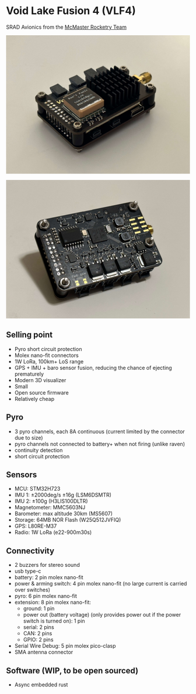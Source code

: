 # Void Lake Fusion 4 (VLF4)

SRAD Avionics from the [McMaster Rocketry Team](https://www.macrocketry.ca/)

![](images/a.jpg)

![](images/b.jpg)

## Selling point

- Pyro short circuit protection
- Molex nano-fit connectors
- 1W LoRa, 100km+ LoS range
- GPS + IMU + baro sensor fusion, reducing the chance of ejecting prematurely
- Modern 3D visualizer
- Small
- Open source firmware
- Relatively cheap

## Pyro
- 3 pyro channels, each 8A continuous (current limited by the connector due to size)
- pyro channels not connected to battery+ when not firing (unlike raven)
- continuity detection
- short circuit protection

## Sensors
- MCU: STM32H723
- IMU 1: ±2000deg/s ±16g (LSM6DSMTR)
- IMU 2: ±100g (H3LIS100DLTR)
- Magnetometer: MMC5603NJ
- Barometer: max altitude 30km (MS5607)
- Storage: 64MB NOR Flash (W25Q512JVFIQ)
- GPS: L80RE-M37
- Radio: 1W LoRa (e22-900m30s)

## Connectivity
- 2 buzzers for stereo sound
- usb type-c
- battery: 2 pin molex nano-fit
- power & arming switch: 4 pin molex nano-fit (no large current is carried over switches)
- pyro: 6 pin molex nano-fit
- extension: 8 pin molex nano-fit:
  - ground: 1 pin
  - power out (battery voltage) (only provides power out if the power switch is turned on): 1 pin
  - serial: 2 pins
  - CAN: 2 pins
  - GPIO: 2 pins
- Serial Wire Debug: 5 pin molex pico-clasp
- SMA antenna connector

## Software (WIP, to be open sourced)
- Async embedded rust
